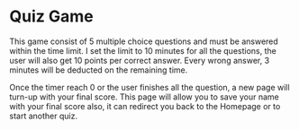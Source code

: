 # Quiz Game
This game consist of 5 multiple choice questions and must be answered within the time limit. I set the limit to 10 minutes for all the questions, the user will also get 10 points per correct answer. Every wrong answer, 3 minutes will be deducted on the remaining time.

Once the timer reach 0 or the user finishes all the question, a new page will turn-up with your final score. This page will allow you to save your name with your final score also, it can redirect you back to the Homepage or to start another quiz.


